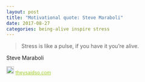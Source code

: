 ```yaml
---
layout: post
title: "Motivational quote: Steve Maraboli"
date: 2017-08-27
categories: being-alive inspire stress
---
```

> Stress is like a pulse, if you have it you’re alive.

Steve Maraboli

<span style="z-index:50;font-size:0.9em;"><img src="https://theysaidso.com/branding/theysaidso.png" height="20" width="20" alt="theysaidso.com"/><a href="https://theysaidso.com" title="Powered by quotes from theysaidso.com" style="color: #9fcc25; margin-left: 4px; vertical-align: middle;">theysaidso.com</a></span>
